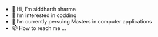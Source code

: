 - 👋 Hi, I’m siddharth sharma
- 👀 I’m interested in codding
- 🌱 I’m currently persuing Masters in computer applications
- 📫 How to reach me ...

<!---
iamnobodyji/iamnobodyji is a ✨ special ✨ repository because its `README.md` (this file) appears on your GitHub profile.
You can click the Preview link to take a look at your changes.
--->
